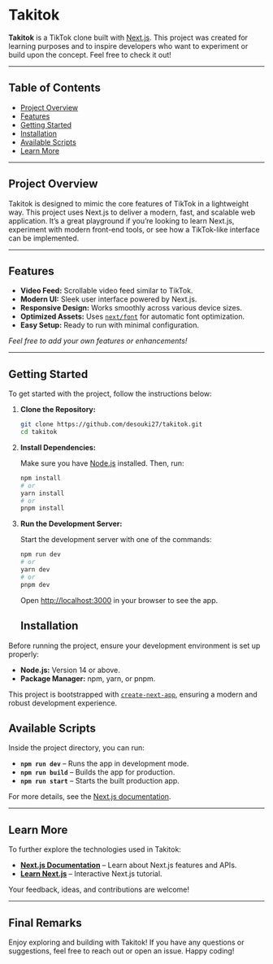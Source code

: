 # Takitok

**Takitok** is a TikTok clone built with [Next.js](https://nextjs.org). This project was created for learning purposes and to inspire developers who want to experiment or build upon the concept. Feel free to check it out!

---

## Table of Contents

- [Project Overview](#project-overview)
- [Features](#features)
- [Getting Started](#getting-started)
- [Installation](#installation)
- [Available Scripts](#available-scripts)
- [Learn More](#learn-more)
---

## Project Overview

Takitok is designed to mimic the core features of TikTok in a lightweight way. This project uses Next.js to deliver a modern, fast, and scalable web application. It’s a great playground if you’re looking to learn Next.js, experiment with modern front-end tools, or see how a TikTok-like interface can be implemented.

---

## Features

- **Video Feed:** Scrollable video feed similar to TikTok.
- **Modern UI:** Sleek user interface powered by Next.js.
- **Responsive Design:** Works smoothly across various device sizes.
- **Optimized Assets:** Uses [`next/font`](https://nextjs.org/docs/app/building-your-application/optimizing/fonts) for automatic font optimization.
- **Easy Setup:** Ready to run with minimal configuration.

*Feel free to add your own features or enhancements!*

---

## Getting Started

To get started with the project, follow the instructions below:

1. **Clone the Repository:**

   ```bash
   git clone https://github.com/desouki27/takitok.git
   cd takitok
   ```

2. **Install Dependencies:**

   Make sure you have [Node.js](https://nodejs.org/) installed. Then, run:

   ```bash
   npm install
   # or
   yarn install
   # or
   pnpm install
   ```

3. **Run the Development Server:**

   Start the development server with one of the commands:

   ```bash
   npm run dev
   # or
   yarn dev
   # or
   pnpm dev
   ```

   Open [http://localhost:3000](http://localhost:3000) in your browser to see the app.

   ## Installation

Before running the project, ensure your development environment is set up properly:

- **Node.js:** Version 14 or above.
- **Package Manager:** npm, yarn, or pnpm.

This project is bootstrapped with [`create-next-app`](https://nextjs.org/docs/api-reference/create-next-app), ensuring a modern and robust development experience.

## Available Scripts

Inside the project directory, you can run:

- **`npm run dev`** – Runs the app in development mode.
- **`npm run build`** – Builds the app for production.
- **`npm run start`** – Starts the built production app.

For more details, see the [Next.js documentation](https://nextjs.org/docs).

---

## Learn More

To further explore the technologies used in Takitok:

- **[Next.js Documentation](https://nextjs.org/docs)** – Learn about Next.js features and APIs.
- **[Learn Next.js](https://nextjs.org/learn)** – Interactive Next.js tutorial.

Your feedback, ideas, and contributions are welcome!

---

## Final Remarks

Enjoy exploring and building with Takitok! If you have any questions or suggestions, feel free to reach out or open an issue. Happy coding!
